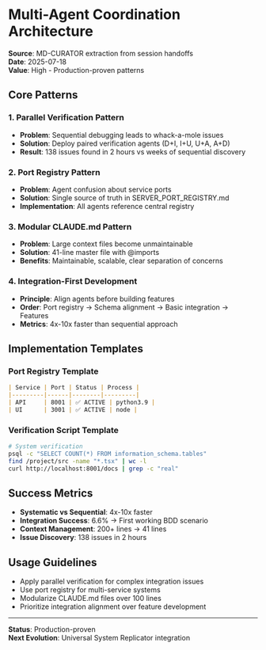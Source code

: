# Multi-Agent Coordination Architecture

**Source**: MD-CURATOR extraction from session handoffs  
**Date**: 2025-07-18  
**Value**: High - Production-proven patterns

## Core Patterns

### 1. Parallel Verification Pattern
- **Problem**: Sequential debugging leads to whack-a-mole issues
- **Solution**: Deploy paired verification agents (D+I, I+U, U+A, A+D)
- **Result**: 138 issues found in 2 hours vs weeks of sequential discovery

### 2. Port Registry Pattern
- **Problem**: Agent confusion about service ports
- **Solution**: Single source of truth in SERVER_PORT_REGISTRY.md
- **Implementation**: All agents reference central registry

### 3. Modular CLAUDE.md Pattern
- **Problem**: Large context files become unmaintainable
- **Solution**: 41-line master file with @imports
- **Benefits**: Maintainable, scalable, clear separation of concerns

### 4. Integration-First Development
- **Principle**: Align agents before building features
- **Order**: Port registry → Schema alignment → Basic integration → Features
- **Metrics**: 4x-10x faster than sequential approach

## Implementation Templates

### Port Registry Template
```markdown
| Service | Port | Status | Process |
|---------|------|--------|---------|
| API     | 8001 | ✅ ACTIVE | python3.9 |
| UI      | 3001 | ✅ ACTIVE | node |
```

### Verification Script Template
```bash
# System verification
psql -c "SELECT COUNT(*) FROM information_schema.tables"
find /project/src -name "*.tsx" | wc -l
curl http://localhost:8001/docs | grep -c "real"
```

## Success Metrics
- **Systematic vs Sequential**: 4x-10x faster
- **Integration Success**: 6.6% → First working BDD scenario
- **Context Management**: 200+ lines → 41 lines
- **Issue Discovery**: 138 issues in 2 hours

## Usage Guidelines
- Apply parallel verification for complex integration issues
- Use port registry for multi-service systems
- Modularize CLAUDE.md files over 100 lines
- Prioritize integration alignment over feature development

---
**Status**: Production-proven  
**Next Evolution**: Universal System Replicator integration